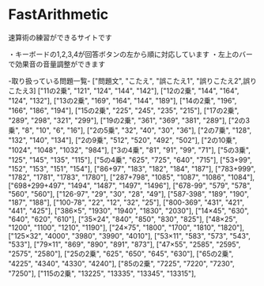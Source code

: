 # FastArithmetic
速算術の練習ができるサイトです

・キーボードの1,2,3,4が回答ボタンの左から順に対応しています
・左上のバーで効果音の音量調整ができます

-取り扱っている問題一覧-
    ["問題文", "こたえ", "誤こたえ1", "誤りこたえ2",誤りこたえ3]
    ["11の2乗", "121", "124", "144", "142"],
    ["12の2乗", "144", "164", "124", "132"],
    ["13の2乗", "169", "164", "144", "189"],
    ["14の2乗", "196", "166", "186", "194"],
    ["15の2乗", "225", "245", "235", "215"],
    ["17の2乗", "289", "298", "321", "299"],
    ["19の2乗", "361", "369", "381", "289"],
    ["2の3乗", "8", "10", "6", "16"],
    ["2の5乗", "32", "40", "30", "36"],
    ["2の7乗", "128", "132", "140", "134"],
    ["2の9乗", "512", "520", "492", "502"],
    ["2の10乗", "1024", "1048", "1032", "984"],
    ["3の4乗", "81", "91", "99", "71"],
    ["5の3乗", "125", "145", "135", "115"],
    ["5の4乗", "625", "725", "640", "715"],
    ["53+99", "152", "153", "151", "154"],
    ["86+97", "183", "182", "184", "187"],
    ["783+999", "1782", "1781", "1783", "1780"],
    ["287+798", "1085", "1087", "1086", "1084"],
    ["698+299+497", "1494", "1487", "1497", "1496"],
    ["678-99", "579", "578", "560", "560"],
    ["126-97", "29", "30", "28", "49"],
    ["587-398", "189", "190", "187", "188"],
    ["100-78", "22", "12", "32", "25"],
    ["800-369", "431", "421", "441", "425"],
    ["386×5", "1930", "1940", "1830", "2030"],
    ["14×45", "630", "640", "620", "610"],
    ["35×24", "840", "850", "830", "825"],
    ["48×25", "1200", "1100", "1210", "1190"],
    ["24×75", "1800", "1700", "1810", "1820"],
    ["125×32", "4000", "3980", "3990", "4010"],
    ["53×11", "583", "573", "543", "533"],
    ["79×11", "869", "890", "891", "873"],
    ["47×55", "2585", "2595", "2575", "2580"],
    ["25の2乗", "625", "650", "645", "630"],
    ["65の2乗", "4225", "4340", "4330", "4240"],
    ["85の2乗", "7225", "7220", "7230", "7250"],
    ["115の2乗", "13225", "13335", "13345", "13315"],
